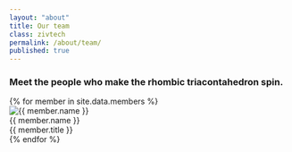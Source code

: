```yaml
---
layout: "about"
title: Our team
class: zivtech
permalink: /about/team/
published: true
---
```

### Meet the people who make the rhombic triacontahedron spin.

<div class="team">
    {% for member in site.data.members %}
    <div class="member">
      <div class="pic"><img src="/about/images/{{ member.pic }}.jpg" alt="{{ member.name }}"></div>
      <div class="name">{{ member.name }}</div>
      <div class="title">{{ member.title }}</div>
    </div>
    {% endfor %}
</div>